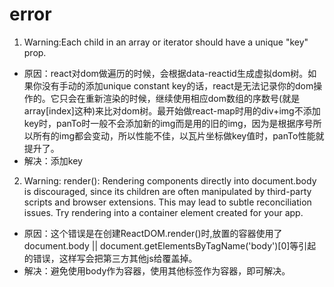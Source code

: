 # error
1. Warning:Each child in an array or iterator should have a unique "key" prop. 
* 原因：react对dom做遍历的时候，会根据data-reactid生成虚拟dom树。如果你没有手动的添加unique constant key的话，react是无法记录你的dom操作的。它只会在重新渲染的时候，继续使用相应dom数组的序数号(就是array[index]这种)来比对dom树。最开始做react-map时用的div+img不添加key时，panTo时一般不会添加新的img而是用的旧的img，因为是根据序号所以所有的img都会变动，所以性能不佳，以瓦片坐标做key值时，panTo性能就提升了。
* 解决：添加key

2. Warning: render(): Rendering components directly into document.body is discouraged, since its children are often manipulated by third-party scripts and browser extensions. This may lead to subtle reconciliation issues. Try rendering into a container element created for your app.
* 原因：这个错误是在创建ReactDOM.render()时,放置的容器使用了document.body || document.getElementsByTagName('body')[0]等引起的错误，这样写会把第三方其他js给覆盖掉。
* 解决：避免使用body作为容器，使用其他标签作为容器，即可解决。


